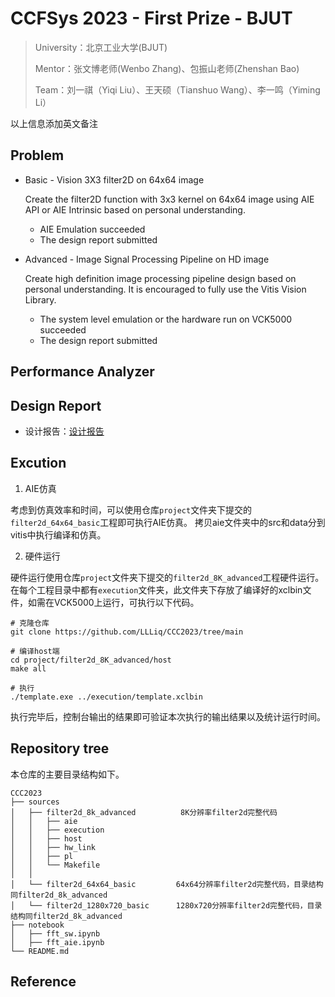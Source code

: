 # CCFSys 2023 - First Prize - BJUT

> University：北京工业大学(BJUT)
> 
> Mentor：张文博老师(Wenbo Zhang)、包振山老师(Zhenshan Bao)
> 
> Team：刘一祺（Yiqi Liu）、王天硕（Tianshuo Wang）、李一鸣（Yiming Li）

以上信息添加英文备注

 ## Problem

- Basic  - Vision 3X3 filter2D on 64x64 image

    Create the filter2D function with 3x3 kernel on 64x64 image using AIE API or AIE Intrinsic based on personal understanding. 

    - AIE Emulation succeeded
    - The design report submitted

- Advanced  - Image Signal Processing Pipeline on HD image

    Create high definition image processing pipeline design based on personal understanding. It is encouraged to fully use the Vitis Vision Library.

    - The system level emulation or the hardware run on VCK5000 succeeded
    - The design report submitted
      
## Performance Analyzer


## Design Report

- 设计报告：[设计报告](https://github.com/LLLiq/ccc2023_liq/blob/finals/%E5%8C%97%E4%BA%AC%E5%B7%A5%E4%B8%9A%E5%A4%A7%E5%AD%A6%E6%9E%81%E5%85%89%E9%98%9F%E6%8A%80%E6%9C%AF%E6%8A%A5%E5%91%8A_%E5%86%B3%E8%B5%9B.pdf)

## Excution

1. AIE仿真

考虑到仿真效率和时间，可以使用仓库`project`文件夹下提交的`filter2d_64x64_basic`工程即可执行AIE仿真。
拷贝aie文件夹中的src和data分到vitis中执行编译和仿真。

2. 硬件运行

硬件运行使用仓库`project`文件夹下提交的`filter2d_8K_advanced`工程硬件运行。
在每个工程目录中都有`execution`文件夹，此文件夹下存放了编译好的xclbin文件，如需在VCK5000上运行，可执行以下代码。

```shell
# 克隆仓库
git clone https://github.com/LLLiq/CCC2023/tree/main

# 编译host端
cd project/filter2d_8K_advanced/host
make all

# 执行
./template.exe ../execution/template.xclbin
```

执行完毕后，控制台输出的结果即可验证本次执行的输出结果以及统计运行时间。

## Repository tree
本仓库的主要目录结构如下。
```
CCC2023
├── sources
│   ├── filter2d_8k_advanced          8K分辨率filter2d完整代码
│   │   ├── aie
│   │   ├── execution
│   │   ├── host
│   │   ├── hw_link
│   │   ├── pl
│   │   └── Makefile
│   │
│   └── filter2d_64x64_basic         64x64分辨率filter2d完整代码，目录结构同filter2d_8k_advanced
│   └── filter2d_1280x720_basic      1280x720分辨率filter2d完整代码，目录结构同filter2d_8k_advanced
├── notebook
│   ├── fft_sw.ipynb
│   ├── fft_aie.ipynb
└── README.md
```

## Reference
